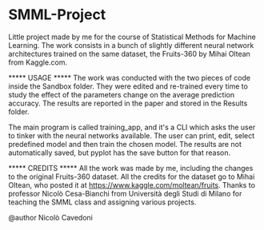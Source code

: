 # SMML-Project

Little project made by me for the course of Statistical Methods for Machine Learning.
The work consists in a bunch of slightly different neural network architectures trained on
the same dataset, the Fruits-360 by Mihai Oltean from Kaggle.com.

***** USAGE *****
The work was conducted with the two pieces of code inside the Sandbox folder. They were
edited and re-trained every time to study the effect of the parameters change on the average
prediction accuracy. The results are reported in the paper and stored in the Results folder.

The main program is called training_app, and it's a CLI which asks the user to tinker with
the neural networks available. The user can print, edit, select predefined model and then train
the chosen model. The results are not automatically saved, but pyplot has the save button for that
reason.

***** CREDITS *****
All the work was made by me, including the changes to the original Fruits-360 dataset. All the
credits for the dataset go to Mihai Oltean, who posted it at https://www.kaggle.com/moltean/fruits.
Thanks to professor Nicolò Cesa-Bianchi from Università degli Studi di Milano for teaching the
SMML class and assigning various projects.

@author Nicolò Cavedoni
